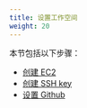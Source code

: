 ```yaml
---
title: 设置工作空间
weight: 20
---
```


本节包括以下步骤：

- [创建 EC2](./ec2/readme)
- [创建 SSH key](./create-ssh-key/readme)
- [设置 Github ](./setup-github-config/readme)